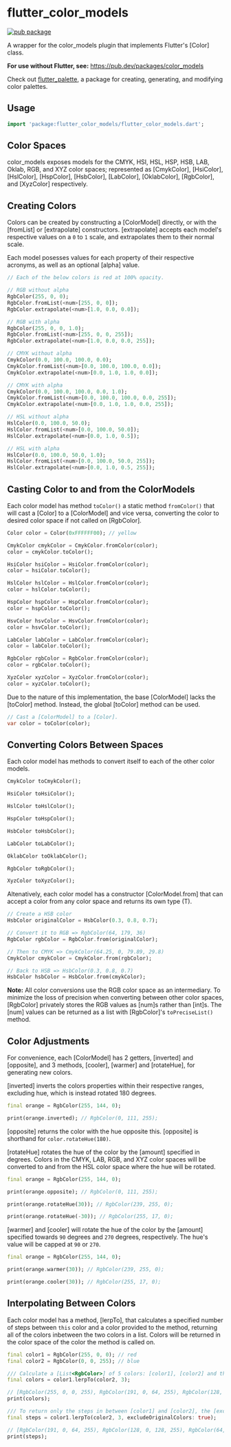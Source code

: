 # flutter_color_models

[![pub package](https://img.shields.io/pub/v/flutter_color_models.svg)](https://pub.dartlang.org/packages/flutter_color_models)

A wrapper for the color_models plugin that implements Flutter's [Color] class.

__For use without Flutter, see:__ https://pub.dev/packages/color_models

Check out [flutter_palette](https://pub.dev/packages/flutter_palette),
a package for creating, generating, and modifying color palettes.

## Usage

```dart
import 'package:flutter_color_models/flutter_color_models.dart';
```

## Color Spaces

color_models exposes models for the CMYK, HSI, HSL, HSP, HSB, LAB, Oklab, RGB,
and XYZ color spaces; represented as [CmykColor], [HsiColor], [HslColor],
[HspColor], [HsbColor], [LabColor], [OklabColor], [RgbColor], and [XyzColor]
respectively.

## Creating Colors

Colors can be created by constructing a [ColorModel] directly, or with the
[fromList] or [extrapolate] constructors. [extrapolate] accepts each model's
respective values on a `0` to `1` scale, and extrapolates them to their normal
scale.

Each model posesses values for each property of their respective acronyms,
as well as an optional [alpha] value.

```dart
// Each of the below colors is red at 100% opacity.

// RGB without alpha
RgbColor(255, 0, 0);
RgbColor.fromList(<num>[255, 0, 0]);
RgbColor.extrapolate(<num>[1.0, 0.0, 0.0]);

// RGB with alpha
RgbColor(255, 0, 0, 1.0);
RgbColor.fromList(<num>[255, 0, 0, 255]);
RgbColor.extrapolate(<num>[1.0, 0.0, 0.0, 255]);

// CMYK without alpha
CmykColor(0.0, 100.0, 100.0, 0.0);
CmykColor.fromList(<num>[0.0, 100.0, 100.0, 0.0]);
CmykColor.extrapolate(<num>[0.0, 1.0, 1.0, 0.0]);

// CMYK with alpha
CmykColor(0.0, 100.0, 100.0, 0.0, 1.0);
CmykColor.fromList(<num>[0.0, 100.0, 100.0, 0.0, 255]);
CmykColor.extrapolate(<num>[0.0, 1.0, 1.0, 0.0, 255]);

// HSL without alpha
HslColor(0.0, 100.0, 50.0);
HslColor.fromList(<num>[0.0, 100.0, 50.0]);
HslColor.extrapolate(<num>[0.0, 1.0, 0.5]);

// HSL with alpha
HslColor(0.0, 100.0, 50.0, 1.0);
HslColor.fromList(<num>[0.0, 100.0, 50.0, 255]);
HslColor.extrapolate(<num>[0.0, 1.0, 0.5, 255]);
```

## Casting Color to and from the ColorModels

Each color model has method `toColor()` a static method `fromColor()`
that will cast a [Color] to a [ColorModel] and vice versa, converting
the color to desired color space if not called on [RgbColor].

```dart
Color color = Color(0xFFFFFF00); // yellow

CmykColor cmykColor = CmykColor.fromColor(color);
color = cmykColor.toColor();

HsiColor hsiColor = HsiColor.fromColor(color);
color = hsiColor.toColor();

HslColor hslColor = HslColor.fromColor(color);
color = hslColor.toColor();

HspColor hspColor = HspColor.fromColor(color);
color = hspColor.toColor();

HsvColor hsvColor = HsvColor.fromColor(color);
color = hsvColor.toColor();

LabColor labColor = LabColor.fromColor(color);
color = labColor.toColor();

RgbColor rgbColor = RgbColor.fromColor(color);
color = rgbColor.toColor();

XyzColor xyzColor = XyzColor.fromColor(color);
color = xyzColor.toColor();
```

Due to the nature of this implementation, the base [ColorModel] lacks the
[toColor] method. Instead, the global [toColor] method can be used.

```dart
// Cast a [ColorModel] to a [Color].
var color = toColor(color);
```

## Converting Colors Between Spaces

Each color model has methods to convert itself
to each of the other color models.

```dart
CmykColor toCmykColor();

HsiColor toHsiColor();

HslColor toHslColor();

HspColor toHspColor();

HsbColor toHsbColor();

LabColor toLabColor();

OklabColor toOklabColor();

RgbColor toRgbColor();

XyzColor toXyzColor();
```

Altenatively, each color model has a constructor [ColorModel.from] that can
accept a color from any color space and returns its own type (T).

```dart
// Create a HSB color
HsbColor originalColor = HsbColor(0.3, 0.8, 0.7);

// Convert it to RGB => RgbColor(64, 179, 36)
RgbColor rgbColor = RgbColor.from(originalColor);

// Then to CMYK => CmykColor(64.25, 0, 79.89, 29.8)
CmykColor cmykColor = CmykColor.from(rgbColor);

// Back to HSB => HsbColor(0.3, 0.8, 0.7)
HsbColor hsbColor = HsbColor.from(cmykColor);
```

__Note:__ All color conversions use the RGB color space as an
intermediary. To minimize the loss of precision when converting
between other color spaces, [RgbColor] privately stores the RGB
values as [num]s rather than [int]s. The [num] values can be
returned as a list with [RgbColor]'s `toPreciseList()` method.

## Color Adjustments

For convenience, each [ColorModel] has 2 getters, [inverted] and [opposite],
and 3 methods, [cooler], [warmer] and [rotateHue], for generating new colors.

[inverted] inverts the colors properties within their respective ranges,
excluding hue, which is instead rotated 180 degrees.

```dart
final orange = RgbColor(255, 144, 0);

print(orange.inverted); // RgbColor(0, 111, 255);
```

[opposite] returns the color with the hue opposite this. [opposite] is
shorthand for `color.rotateHue(180)`.

[rotateHue] rotates the hue of the color by the [amount] specified in degrees.
Colors in the CMYK, LAB, RGB, and XYZ color spaces will be converted to and from
the HSL color space where the hue will be rotated.

```dart
final orange = RgbColor(255, 144, 0);

print(orange.opposite); // RgbColor(0, 111, 255);

print(orange.rotateHue(30)); // RgbColor(239, 255, 0);

print(orange.rotateHue(-30)); // RgbColor(255, 17, 0);
```

[warmer] and [cooler] will rotate the hue of the color by the [amount] specified
towards `90` degrees and `270` degrees, respectively. The hue's value will be
capped at `90` or `270`.

```dart
final orange = RgbColor(255, 144, 0);

print(orange.warmer(30)); // RgbColor(239, 255, 0);

print(orange.cooler(30)); // RgbColor(255, 17, 0);
```

## Interpolating Between Colors

Each color model has a method, [lerpTo], that calculates a specified number
of steps between `this` color and a color provided to the method, returning all of
the colors inbetween the two colors in a list. Colors will be returned in the color
space of the color the method is called on.

```dart
final color1 = RgbColor(255, 0, 0); // red
final color2 = RgbColor(0, 0, 255); // blue

/// Calculate a [List<RgbColor>] of 5 colors: [color1], [color2] and the 3 steps inbetween.
final colors = color1.lerpTo(color2, 3);

// [RgbColor(255, 0, 0, 255), RgbColor(191, 0, 64, 255), RgbColor(128, 0, 128, 255), RgbColor(64, 0, 191, 255), RgbColor(0, 0, 255, 255)]
print(colors);

/// To return only the steps in between [color1] and [color2], the [excludeOriginalColors] parameter can be set to `true`.
final steps = color1.lerpTo(color2, 3, excludeOriginalColors: true);

// [RgbColor(191, 0, 64, 255), RgbColor(128, 0, 128, 255), RgbColor(64, 0, 191, 255)]
print(steps);
```
